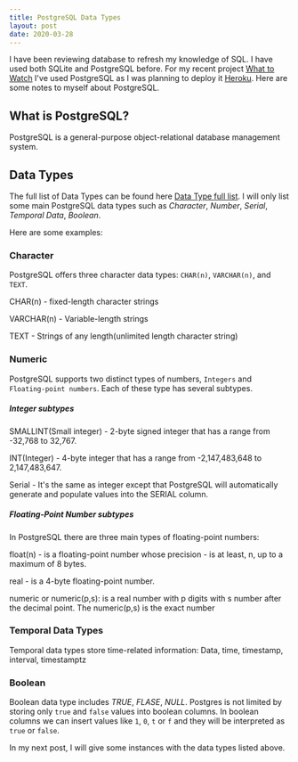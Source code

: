 ```yaml
---
title: PostgreSQL Data Types
layout: post
date: 2020-03-28
---
```


I have been reviewing database to refresh my knowledge of SQL. I have used both
SQLite and PostgreSQL before. For my recent project
[What to Watch]("https://wattowatch.netlify.com/") I've used PostgreSQL as I was
planning to deploy it [Heroku]('https://en.wikipedia.org/wiki/Heroku'). Here are
some notes to myself about PostgreSQL.

## What is PostgreSQL?

PostgreSQL is a general-purpose object-relational database management system.

## Data Types

The full list of Data Types can be found here
[Data Type full list]("https://www.postgresql.org/docs/current/datatype.html").
I will only list some main PostgreSQL data types such as _Character_, _Number_,
_Serial_, _Temporal Data_, _Boolean_.

Here are some examples:

### Character

PostgreSQL offers three character data types: `CHAR(n)`, `VARCHAR(n)`, and
`TEXT`.

CHAR(n) - fixed-length character strings

VARCHAR(n) - Variable-length strings

TEXT - Strings of any length(unlimited length character string)

### Numeric

PostgreSQL supports two distinct types of numbers, `Integers` and
`Floating-point numbers`. Each of these type has several subtypes.

##### Integer subtypes

SMALLINT(Small integer) - 2-byte signed integer that has a range from -32,768 to
32,767.

INT(Integer) - 4-byte integer that has a range from -2,147,483,648 to
2,147,483,647.

Serial - It's the same as integer except that PostgreSQL will automatically
generate and populate values into the SERIAL column.

##### Floating-Point Number subtypes

In PostgreSQL there are three main types of floating-point numbers:

float(n) - is a floating-point number whose precision - is at least, n, up to a
maximum of 8 bytes.

real - is a 4-byte floating-point number.

numeric or numeric(p,s): is a real number with p digits with s number after the
decimal point. The numeric(p,s) is the exact number

### Temporal Data Types

Temporal data types store time-related information:
Data, time, timestamp, interval, timestamptz

### Boolean

Boolean data type includes _TRUE_, _FLASE_, _NULL_. Postgres is not limited by
storing only `true` and `false` values into boolean columns. In boolean columns
we can insert values like `1`, `0`, `t` or `f` and they will be interpreted as
`true` or `false`.

In my next post, I will give some instances with the data types listed above.

